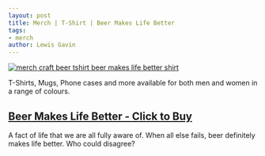 ```yaml
---
layout: post
title: Merch | T-Shirt | Beer Makes Life Better
tags:
- merch 
author: Lewis Gavin
---
```


[![merch craft beer tshirt beer makes life better shirt](https://ih1.redbubble.net/image.725576802.4551/rco,mens_premium_t_shirt,mens,x1770,heather_grey,front-c,180,40,1000,1000-bg,f8f8f8.lite-3u3.jpg)](https://www.redbubble.com/people/lewisdgavin/works/36354551-beer-makes-life-better?asc=u&p=mens-premium-t-shirt#&gid=1&pid=1)

T-Shirts, Mugs, Phone cases and more available for both men and women in a range of colours.

## [Beer Makes Life Better - Click to Buy](https://www.redbubble.com/people/lewisdgavin/works/36354551-beer-makes-life-better?asc=u&p=mens-premium-t-shirt#&gid=1&pid=1)

A fact of life that we are all fully aware of. When all else fails, beer definitely makes life better. Who could disagree?
